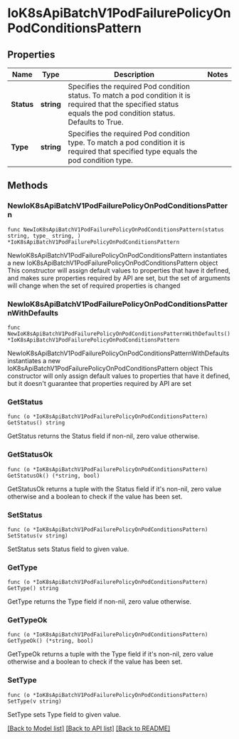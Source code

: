 # IoK8sApiBatchV1PodFailurePolicyOnPodConditionsPattern

## Properties

Name | Type | Description | Notes
------------ | ------------- | ------------- | -------------
**Status** | **string** | Specifies the required Pod condition status. To match a pod condition it is required that the specified status equals the pod condition status. Defaults to True. | 
**Type** | **string** | Specifies the required Pod condition type. To match a pod condition it is required that specified type equals the pod condition type. | 

## Methods

### NewIoK8sApiBatchV1PodFailurePolicyOnPodConditionsPattern

`func NewIoK8sApiBatchV1PodFailurePolicyOnPodConditionsPattern(status string, type_ string, ) *IoK8sApiBatchV1PodFailurePolicyOnPodConditionsPattern`

NewIoK8sApiBatchV1PodFailurePolicyOnPodConditionsPattern instantiates a new IoK8sApiBatchV1PodFailurePolicyOnPodConditionsPattern object
This constructor will assign default values to properties that have it defined,
and makes sure properties required by API are set, but the set of arguments
will change when the set of required properties is changed

### NewIoK8sApiBatchV1PodFailurePolicyOnPodConditionsPatternWithDefaults

`func NewIoK8sApiBatchV1PodFailurePolicyOnPodConditionsPatternWithDefaults() *IoK8sApiBatchV1PodFailurePolicyOnPodConditionsPattern`

NewIoK8sApiBatchV1PodFailurePolicyOnPodConditionsPatternWithDefaults instantiates a new IoK8sApiBatchV1PodFailurePolicyOnPodConditionsPattern object
This constructor will only assign default values to properties that have it defined,
but it doesn't guarantee that properties required by API are set

### GetStatus

`func (o *IoK8sApiBatchV1PodFailurePolicyOnPodConditionsPattern) GetStatus() string`

GetStatus returns the Status field if non-nil, zero value otherwise.

### GetStatusOk

`func (o *IoK8sApiBatchV1PodFailurePolicyOnPodConditionsPattern) GetStatusOk() (*string, bool)`

GetStatusOk returns a tuple with the Status field if it's non-nil, zero value otherwise
and a boolean to check if the value has been set.

### SetStatus

`func (o *IoK8sApiBatchV1PodFailurePolicyOnPodConditionsPattern) SetStatus(v string)`

SetStatus sets Status field to given value.


### GetType

`func (o *IoK8sApiBatchV1PodFailurePolicyOnPodConditionsPattern) GetType() string`

GetType returns the Type field if non-nil, zero value otherwise.

### GetTypeOk

`func (o *IoK8sApiBatchV1PodFailurePolicyOnPodConditionsPattern) GetTypeOk() (*string, bool)`

GetTypeOk returns a tuple with the Type field if it's non-nil, zero value otherwise
and a boolean to check if the value has been set.

### SetType

`func (o *IoK8sApiBatchV1PodFailurePolicyOnPodConditionsPattern) SetType(v string)`

SetType sets Type field to given value.



[[Back to Model list]](../README.md#documentation-for-models) [[Back to API list]](../README.md#documentation-for-api-endpoints) [[Back to README]](../README.md)


